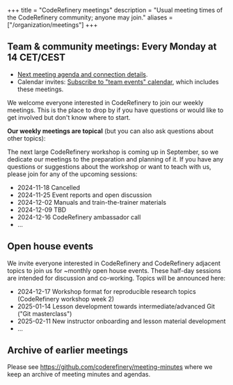 +++
title = "CodeRefinery meetings"
description = "Usual meeting times of the CodeRefinery community; anyone may join."
aliases = ["/organization/meetings"]
+++

## Team & community meetings: Every Monday at 14 CET/CEST

- [Next meeting agenda and connection details](https://hackmd.io/@coderefinery/team-meeting).
- Calendar invites: [Subscribe to "team events" calendar](/calendars/), which includes these meetings.

We welcome everyone interested in CodeRefinery to join our weekly meetings.
This is the place to drop by if you have questions or would like to get
involved but don't know where to start.

**Our weekly meetings are topical** (but you can also ask questions about other topics):

The next large CodeRefinery workshop is coming up in September, so we dedicate our meetings to the preparation and planning of it.
If you have any questions or suggestions about the workshop or want to teach with us, please join for any of the upcoming sessions: 

- 2024-11-18 Cancelled
- 2024-11-25 Event reports and open discussion
- 2024-12-02 Manuals and train-the-trainer materials
- 2024-12-09 TBD
- 2024-12-16 CodeRefinery ambassador call
- ...


## Open house events

We invite everyone interested in CodeRefinery and CodeRefinery adjacent topics to join us for ~monthly open house events. 
These half-day sessions are intended for discussion and co-working. Topics will be announced here: 

- 2024-12-17 Workshop format for reproducible research topics (CodeRefinery workshop week 2) 
- 2025-01-14 Lesson development towards intermediate/advanced Git ("Git masterclass")
- 2025-02-11 New instructor onboarding and lesson material development
- ...


## Archive of earlier meetings

Please see <https://github.com/coderefinery/meeting-minutes> where we keep
an archive of meeting minutes and agendas.
